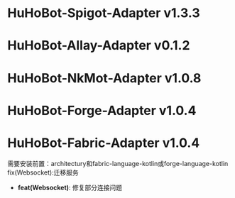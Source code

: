 # HuHoBot-Spigot-Adapter v1.3.3
# HuHoBot-Allay-Adapter v0.1.2
# HuHoBot-NkMot-Adapter v1.0.8
# HuHoBot-Forge-Adapter v1.0.4
# HuHoBot-Fabric-Adapter v1.0.4
需要安装前置：architectury和fabric-language-kotlin或forge-language-kotlin
fix(Websocket):迁移服务

- **feat(Websocket)**: 修复部分连接问题

